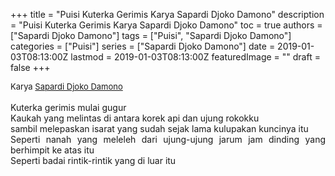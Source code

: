 +++
title = "Puisi Kuterka Gerimis Karya Sapardi Djoko Damono"
description = "Puisi Kuterka Gerimis Karya Sapardi Djoko Damono"
toc = true
authors = ["Sapardi Djoko Damono"]
tags = ["Puisi", "Sapardi Djoko Damono"]
categories = ["Puisi"]
series = ["Sapardi Djoko Damono"]
date = 2019-01-03T08:13:00Z
lastmod = 2019-01-03T08:13:00Z
featuredImage = ""
draft = false
+++

<div style="text-align: justify;">
<div style="font-size: small;">Karya <a href="/authors/sapardi-djoko-damono/" target="_blank">Sapardi Djoko Damono</a></div><br />
Kuterka gerimis mulai gugur<br />Kaukah yang melintas di antara korek api dan ujung rokokku<br />sambil melepaskan isarat yang sudah sejak lama kulupakan kuncinya itu<br />Seperti nanah yang meleleh dari ujung-ujung jarum jam dinding yang berhimpit ke atas itu<br />Seperti badai rintik-rintik yang di luar itu</div>
